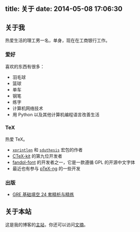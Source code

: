 title: 关于
date: 2014-05-08 17:06:30
---

## 关于我

热爱生活的理工男一名，单身，现在在工商银行工作。

### 爱好

喜欢的东西有很多：

* 羽毛球
* 篮球
* 单车
* 钢笔
* 练字
* 计算机网络技术
* 用 Python 以及其他计算机编程语言改善生活

### TeX

热爱 TeX。

* [`xprintlen`][xprintlen] 和 [`sduthesis`][sduthesis] 宏包的作者
* [CTeX-kit][CTeX-kit] 的第九位开发者
* [fandol-font][fandol-font] 的开发者之一，它是一款遵循 GPL 的开源中文字体
* 最近也有参与 [pTeX-ng][pTeX-ng] 的一些开发

### 出版

* [GRE 基础填空 24 套精析与精练][GRE-24]

## 关于本站

这是我的博客的[主站][blog]，你还可以访问[文摘][collect]。

[CTeX-kit]: https://code.google.com/p/ctex-kit/
[fandol-font]: https://code.google.com/p/fandol-font/
[pTeX-ng]: https://github.com/clerkma/ptex-ng
[blog]: /
[collect]: http://collect.liam0205.me
[xprintlen]: http://www.ctan.org/pkg/xprintlen
[sduthesis]: http://www.ctan.org/pkg/sduthesis
[GRE-24]: http://www.dogwood.com.cn/book/gre/1808.html
